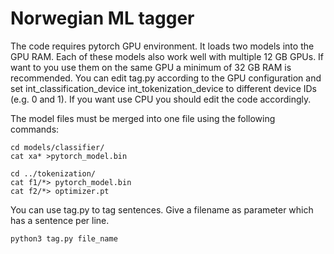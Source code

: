 # Norwegian ML tagger

The code requires pytorch GPU environment. It loads two models into the GPU RAM. Each of these models also work well with multiple 12 GB GPUs. If want to you use them on the same GPU a minimum of 32 GB RAM is recommended. You can edit tag.py according to the GPU configuration and set int\_classification\_device int\_tokenization\_device to different device IDs (e.g. 0 and 1). If you want use CPU you should edit the code accordingly.

The model files must be merged into one file using the following commands:

    cd models/classifier/
    cat xa* >pytorch_model.bin

    cd ../tokenization/
    cat f1/*> pytorch_model.bin
    cat f2/*> optimizer.pt

You can use tag.py to tag sentences. Give a filename as parameter which has a sentence per line.

    python3 tag.py file_name
